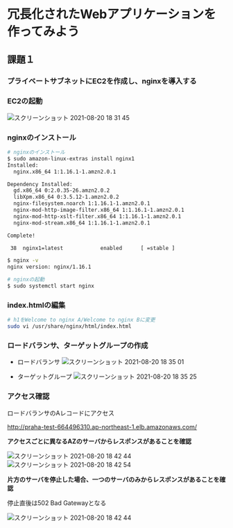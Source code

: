 # 冗長化されたWebアプリケーションを作ってみよう

## 課題１

### プライベートサブネットにEC2を作成し、nginxを導入する

### EC2の起動

![スクリーンショット 2021-08-20 18 31 45](https://user-images.githubusercontent.com/32977282/130213046-0da481bf-7b40-4155-854f-0462523dfec7.png)


### nginxのインストール

```bash
# nginxのインストール
$ sudo amazon-linux-extras install nginx1
Installed:
  nginx.x86_64 1:1.16.1-1.amzn2.0.1                                                                                                          

Dependency Installed:
  gd.x86_64 0:2.0.35-26.amzn2.0.2                                          gperftools-libs.x86_64 0:2.6.1-1.amzn2                           
  libXpm.x86_64 0:3.5.12-1.amzn2.0.2                                       nginx-all-modules.noarch 1:1.16.1-1.amzn2.0.1                    
  nginx-filesystem.noarch 1:1.16.1-1.amzn2.0.1                             nginx-mod-http-geoip.x86_64 1:1.16.1-1.amzn2.0.1                 
  nginx-mod-http-image-filter.x86_64 1:1.16.1-1.amzn2.0.1                  nginx-mod-http-perl.x86_64 1:1.16.1-1.amzn2.0.1                  
  nginx-mod-http-xslt-filter.x86_64 1:1.16.1-1.amzn2.0.1                   nginx-mod-mail.x86_64 1:1.16.1-1.amzn2.0.1                       
  nginx-mod-stream.x86_64 1:1.16.1-1.amzn2.0.1                            

Complete!

 38  nginx1=latest            enabled      [ =stable ]

$ nginx -v
nginx version: nginx/1.16.1

# nginxの起動
$ sudo systemctl start nginx
```

### index.htmlの編集

```bash
# h1をWelcome to nginx A/Welcome to nginx Bに変更
sudo vi /usr/share/nginx/html/index.html
```

### ロードバランサ、ターゲットグループの作成
- ロードバランサ
![スクリーンショット 2021-08-20 18 35 01](https://user-images.githubusercontent.com/32977282/130213398-fb59ae8f-13f3-4b87-956c-f303152cd491.png)

- ターゲットグループ
![スクリーンショット 2021-08-20 18 35 25](https://user-images.githubusercontent.com/32977282/130213403-8923cbc1-1fbb-4614-9d4a-6a8b647140df.png)


### アクセス確認

ロードバランサのAレコードにアクセス

http://praha-test-664496310.ap-northeast-1.elb.amazonaws.com/

**アクセスごとに異なるAZのサーバからレスポンスがあることを確認**

![スクリーンショット 2021-08-20 18 42 44](https://user-images.githubusercontent.com/32977282/130214577-79e45968-8ab2-414a-9171-efa19306176d.png)
![スクリーンショット 2021-08-20 18 42 54](https://user-images.githubusercontent.com/32977282/130214585-b8c5918b-6f70-4282-80b2-414e69cd19fd.png)

**片方のサーバを停止した場合、一つのサーバのみからレスポンスがあることを確認**

停止直後は502 Bad Gatewayとなる

![スクリーンショット 2021-08-20 18 42 44](https://user-images.githubusercontent.com/32977282/130214577-79e45968-8ab2-414a-9171-efa19306176d.png)
